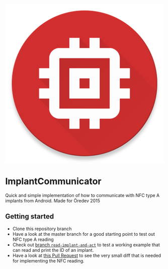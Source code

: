 ![ImplantCommunicator icon](/web_logo.png?raw=true)
# ImplantCommunicator

Quick and simple implementation of how to communicate with NFC type A implants from Android. Made for Öredev 2015

## Getting started
- Clone this repository branch
- Have a look at the master branch for a good starting point to test out NFC type A reading
- Check out [branch ```read-implant-and-act```](https://github.com/Franzaine/ImplantCommunicator/tree/read-implant-and-act) to test a working example that can read and print the ID of an implant.
- Have a look at [this Pull Request](https://github.com/Franzaine/ImplantCommunicator/pull/1) to see the very small diff that is needed for implementing the NFC reading.
